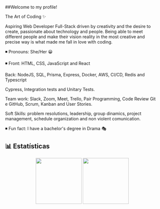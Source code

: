 ##Welcome to my profile! 

The Art of Coding ✨

Aspiring Web Developer Full-Stack driven by creativity and the desire to create, passionate about technology and people. Being able to meet different people and make their vision reality in the most creative and precise way is what made me fall in love with coding.

◾ Pronouns: She/Her 😀

◾ Front: HTML, CSS, JavaScript and React

Back: NodeJS, SQL, Prisma, Express, Docker, AWS, CI/CD, Redis and Typescript

Cypress, Integration tests and Unitary Tests.

Team work: Slack, Zoom, Meet, Trello, Pair Programming, Code Review Git e GitHub, Scrum, Kanban and User Stories.

Soft Skills: problem resolutions, leadership, group dinamics, project management, schedule organization and non violent comunication.

◾ Fun fact: I have a bachelor's degree in Drama 🎭

## 📊 Estatísticas
<div align="center">
  <a href="https://github.com/carolyza"></a>
  <img height="150em" src="https://github-readme-stats.vercel.app/api?username=carolyza&show_icons=true&theme=jolly&include_all_commits=true&count_private=true"/>
  <img height="150em" src="https://github-readme-stats.vercel.app/api/top-langs/?username=carolyza&layout=compact&langs_count=16&theme=jolly"/> <br>
</div>

